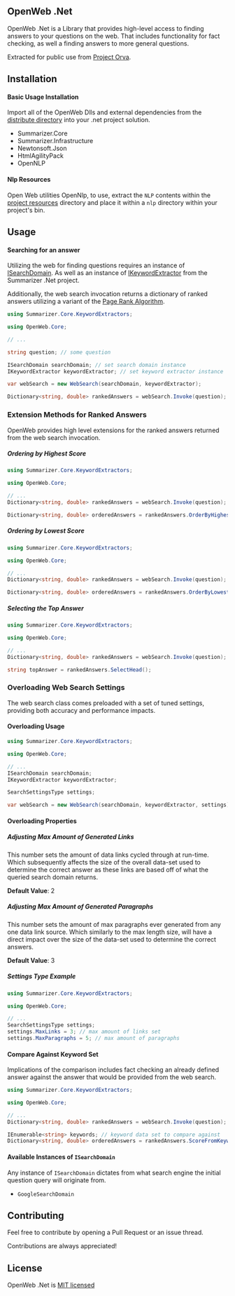 ## OpenWeb .Net
OpenWeb .Net is a Library that provides high-level access to finding answers to your questions on the web. That includes functionality for fact checking, as well a finding answers to more general questions.

Extracted for public use from [Project Orva](https://www.ross-cdn.com/orva).

## Installation

#### Basic Usage Installation
Import all of the OpenWeb Dlls and external dependencies from the [distribute directory](./distribute) into your .net project solution. 
- Summarizer.Core
- Summarizer.Infrastructure
- Newtonsoft.Json
- HtmlAgilityPack
- OpenNLP

#### Nlp Resources
Open Web utilities OpenNlp, to use, extract the `NLP` contents within the [project resources](./resources/NLP) directory and place it within a `nlp` directory within your project's bin.

## Usage

#### Searching for an answer
Utilizing the web for finding questions requires an instance of [ISearchDomain](#Available-Instances-of-ISearchDomain). As well as an instance of [IKeywordExtractor](https://github.com/GuyARoss/Summarizer.Net) from the Summarizer .Net project.

Additionally, the web search invocation returns a dictionary of ranked answers utilizing a variant of the [Page Rank Algorithm](https://en.wikipedia.org/wiki/PageRank).

```c#
using Summarizer.Core.KeywordExtractors;

using OpenWeb.Core;

// ...

string question; // some question

ISearchDomain searchDomain; // set search domain instance
IKeywordExtractor keywordExtractor; // set keyword extractor instance

var webSearch = new WebSearch(searchDomain, keywordExtractor);

Dictionary<string, double> rankedAnswers = webSearch.Invoke(question); // ranked keywords
```

### Extension Methods for Ranked Answers
OpenWeb provides high level extensions for the ranked answers returned from the web search invocation. 

##### Ordering by Highest Score

```c#
using Summarizer.Core.KeywordExtractors;

using OpenWeb.Core;

// ...
Dictionary<string, double> rankedAnswers = webSearch.Invoke(question); // ranked keywords

Dictionary<string, double> orderedAnswers = rankedAnswers.OrderByHighest();
```

##### Ordering by Lowest Score

```c#
using Summarizer.Core.KeywordExtractors;

using OpenWeb.Core;

// ...
Dictionary<string, double> rankedAnswers = webSearch.Invoke(question); // ranked keywords

Dictionary<string, double> orderedAnswers = rankedAnswers.OrderByLowest();
```

##### Selecting the Top Answer

```c#
using Summarizer.Core.KeywordExtractors;

using OpenWeb.Core;

// ...
Dictionary<string, double> rankedAnswers = webSearch.Invoke(question); // ranked keywords

string topAnswer = rankedAnswers.SelectHead();
```

### Overloading Web Search Settings
The web search class comes preloaded with a set of tuned settings, providing both accuracy and performance impacts.

#### Overloading Usage
```c#
using Summarizer.Core.KeywordExtractors;

using OpenWeb.Core;

// ...
ISearchDomain searchDomain;
IKeywordExtractor keywordExtractor;

SearchSettingsType settings;

var webSearch = new WebSearch(searchDomain, keywordExtractor, settings);
```

#### Overloading Properties

##### Adjusting Max Amount of Generated Links
This number sets the amount of data links cycled through at run-time. Which subsequently affects the size of the overall data-set used to determine the correct answer as these links are based off of what the queried search domain returns.

__Default Value__: 2

##### Adjusting Max Amount of Generated Paragraphs
This number sets the amount of max paragraphs ever generated from any one data link source. Which similarly to the max length size, will have a direct impact over the size of the data-set used to determine the correct answers.  

__Default Value__: 3

##### Settings Type Example
```c#
using Summarizer.Core.KeywordExtractors;

using OpenWeb.Core;

// ...
SearchSettingsType settings;
settings.MaxLinks = 3; // max amount of links set
settings.MaxParagraphs = 5; // max amount of paragraphs
```

#### Compare Against Keyword Set
Implications of the comparison includes fact checking an already defined answer against the answer that would be provided from the web search.

```c#
using Summarizer.Core.KeywordExtractors;

using OpenWeb.Core;

// ...
Dictionary<string, double> rankedAnswers = webSearch.Invoke(question); // ranked keywords

IEnumerable<string> keywords; // keyword data set to compare against
Dictionary<string, double> orderedAnswers = rankedAnswers.ScoreFromKeyword(keywords);
```

#### Available Instances of `ISearchDomain`
Any instance of `ISearchDomain` dictates from what search engine the initial question query will originate from.

- `GoogleSearchDomain`


## Contributing
Feel free to contribute by opening a Pull Request or an issue thread.

Contributions are always appreciated! 

## License 
OpenWeb .Net is [MIT licensed](./LICENSE)